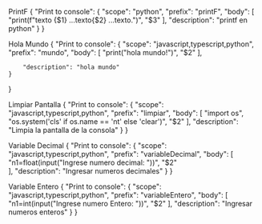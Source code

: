 PrintF
{
	"Print to console": {
		"scope": "python",
		"prefix": "printF",
		"body": [
			"print(f\"texto {$1} ...texto{$2} ...texto.\")",
			"$3"
		],
		"description": "printf en python"
	}
}

Hola Mundo
{
	"Print to console": {
		"scope": "javascript,typescript,python",
		"prefix": "mundo",
		"body": [
			"print(\"hola mundo!\")",
			"$2"
			],
			
		"description": "hola mundo"
	}
}

Limpiar Pantalla
{
	"Print to console": {
		"scope": "javascript,typescript,python",
		"prefix": "limpiar",
		"body": [
			"import os",
			"os.system('cls' if os.name == 'nt' else 'clear')",
			"$2"
		],
		"description": "Limpia la pantalla de la consola"
	}
}

Variable Decimal
{
	"Print to console": {
		"scope": "javascript,typescript,python",
		"prefix": "variableDecimal",
		"body": [
			"n1=float(input(\"Ingrese numero decimal: \"))",
			"$2"  
		],
		"description": "Ingresar numeros decimales"
	}
}

Variable Entero
{
	"Print to console": {
		"scope": "javascript,typescript,python",
		"prefix": "variableEntero",
		"body": [
			"n1=int(input(\"Ingrese numero Entero: \"))",
			"$2"
		],
		"description": "Ingresar numeros enteros"
	}
}